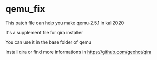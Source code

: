 # qemu_fix

This patch file can help you make qemu-2.5.1 in kali2020

It's a supplement file for qira installer

You can use it in the base folder of qemu

Install qira or find more informations in https://github.com/geohot/qira

